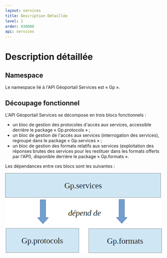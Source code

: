 ```yaml
---
layout: services
title: Description Détaillée
level: 1
order: 030000
api: services
---
```


# Description détaillée

## Namespace

Le namespace lié à l'API Géoportail Services est « Gp ».

## Découpage fonctionnel

L'API Géoportail Services se décompose en trois blocs fonctionnels :

* un bloc de gestion des protocoles d'accès aux services, accessible derrière le package « Gp.protocols » ;
* un bloc de gestion de l'accès aux services (interrogation des services), regroupé dans le package « Gp.services » ;
* un bloc de gestion des formats relatifs aux services (exploitation des réponses brutes des services pour les restituer dans les formats offerts par l'API), disponible derrière le package « Gp.formats ».

Les dépendances entre ces blocs sont les suivantes :

![diagramme découpage fonctionnel](../images/diagramme_decoup_fonctionnel.png)

